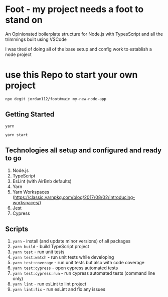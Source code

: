 # Foot - my project needs a foot to stand on

An Opinionated boilerplate structure for Node.js with TypesScript and all the trimmings built using VSCode

I was tired of doing all of the base setup and config work to establish a node project

# use this Repo to start your own project

    npx degit jordan112/foot#main my-new-node-app

## Getting Started

    yarn

    yarn start

## Technologies all setup and configured and ready to go

1. Node.js
1. TypeScript
1. EsLint (with AirBnb defaults)
1. Yarn
1. Yarn Workspaces (https://classic.yarnpkg.com/blog/2017/08/02/introducing-workspaces/)
1. Jest
1. Cypress

## Scripts

1.  `yarn` - install (and update minor versions) of all packages
1.  `yarn build` - build TypeScript project
1.  `yarn test` - run unit tests
1.  `yarn test:watch` - run unit tests while developing
1.  `yarn test:coverage` - run unit tests but also with code coverage
1.  `yarn test:cypress` - open cypress automated tests
1.  `yarn test:cypress:run` - run cypress automated tests (command line only)
1.  `yarn lint` - run esLint to lint project
1.  `yarn lint:fix` - run esLint and fix any issues

